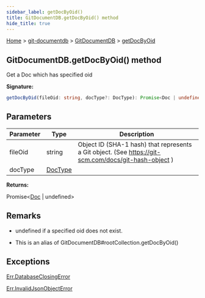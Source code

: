 ```yaml
---
sidebar_label: getDocByOid()
title: GitDocumentDB.getDocByOid() method
hide_title: true
---
```


[Home](./index.md) &gt; [git-documentdb](./git-documentdb.md) &gt; [GitDocumentDB](./git-documentdb.gitdocumentdb.md) &gt; [getDocByOid](./git-documentdb.gitdocumentdb.getdocbyoid.md)

## GitDocumentDB.getDocByOid() method

Get a Doc which has specified oid

<b>Signature:</b>

```typescript
getDocByOid(fileOid: string, docType?: DocType): Promise<Doc | undefined>;
```

## Parameters

|  Parameter | Type | Description |
|  --- | --- | --- |
|  fileOid | string | Object ID (SHA-1 hash) that represents a Git object. (See https://git-scm.com/docs/git-hash-object ) |
|  docType | [DocType](./git-documentdb.doctype.md) |  |

<b>Returns:</b>

Promise&lt;[Doc](./git-documentdb.doc.md) \| undefined&gt;

## Remarks

- undefined if a specified oid does not exist.

- This is an alias of GitDocumentDB\#rootCollection.getDocByOid()

## Exceptions

[Err.DatabaseClosingError](./git-documentdb.err.databaseclosingerror.md)

[Err.InvalidJsonObjectError](./git-documentdb.err.invalidjsonobjecterror.md)

